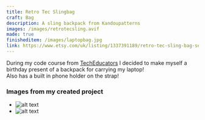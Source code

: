 ```yaml
---
title: Retro Tec Slingbag
craft: Bag
description: A sling backpack from Kandoupatterns
images: /images/retrotecsling.avif
made: true
finisheditem: /images/laptopbag.jpg
link: https://www.etsy.com/uk/listing/1337391189/retro-tec-sling-bag-sewing-pattern?ref=yr_purchases
---
```


During my code course from [TechEducators](https://techeducators.co.uk/) I decided to make myself a birthday present of a backpack for carrying my laptop!   
Also has a built in phone holder on the strap!

### Images from my created project   
* ![alt text](/images/laptopbag.jpg "mdImage")
* ![alt text](/images/laptopbagback.jpg "mdImage")